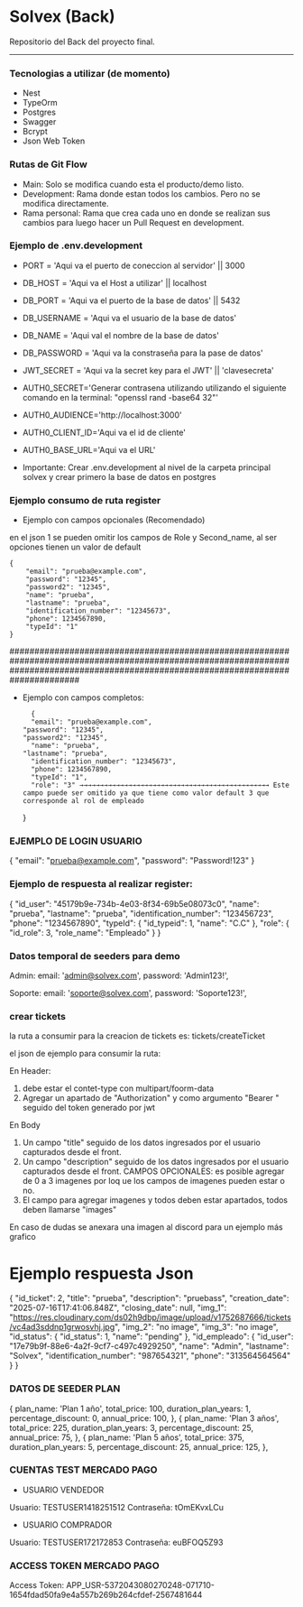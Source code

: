 # Solvex (Back)

Repositorio del Back del proyecto final.

---

### Tecnologias a utilizar (de momento)

- Nest
- TypeOrm
- Postgres
- Swagger
- Bcrypt
- Json Web Token

### Rutas de Git Flow

- Main: Solo se modifica cuando esta el producto/demo listo.
- Development: Rama donde estan todos los cambios. Pero no se modifica directamente.
- Rama personal: Rama que crea cada uno en donde se realizan sus cambios para luego hacer un Pull Request en development.

### Ejemplo de .env.development

- PORT = 'Aqui va el puerto de coneccion al servidor' || 3000
- DB_HOST = 'Aqui va el Host a utilizar' || localhost
- DB_PORT = 'Aqui va el puerto de la base de datos' || 5432
- DB_USERNAME = 'Aqui va el usuario de la base de datos'
- DB_NAME = 'Aqui val el nombre de la base de datos'
- DB_PASSWORD = 'Aqui va la constraseña para la pase de datos'
- JWT_SECRET = 'Aqui va la secret key para el JWT' || 'clavesecreta'

- AUTH0_SECRET='Generar contrasena utilizando utilizando el siguiente comando en la terminal: "openssl rand -base64 32"'
- AUTH0_AUDIENCE='http://localhost:3000'
- AUTH0_CLIENT_ID='Aqui va el id de cliente'
- AUTH0_BASE_URL='Aqui va el URL'

- Importante: Crear .env.development al nivel de la carpeta principal solvex y crear primero la base de datos en postgres

### Ejemplo consumo de ruta register

- Ejemplo con campos opcionales (Recomendado)

en el json 1 se pueden omitir los campos de Role y Second_name, al ser opciones tienen un valor de default

    {
        "email": "prueba@example.com",
    	"password": "12345",
    	"password2": "12345",
        "name": "prueba",
    	"lastname": "prueba",
        "identification_number": "12345673",
        "phone": 1234567890,
        "typeId": "1"
    }

######################################################################################################################################################################################

- Ejemplo con campos completos:

        {
        "email": "prueba@example.com",
      "password": "12345",
      "password2": "12345",
        "name": "prueba",
      "lastname": "prueba",
        "identification_number": "12345673",
        "phone": 1234567890,
        "typeId": "1",
        "role": "3" →→→→→→→→→→→→→→→→→→→→→→→→→→→→→→→→→→→→→→→→→→→→→→→ Este campo puede ser omitido ya que tiene como valor default 3 que corresponde al rol de empleado

  }

### EJEMPLO DE LOGIN USUARIO

{
        "email": "prueba@example.com",
		"password": "Password!123"
}

### Ejemplo de respuesta al realizar register:

{
"id_user": "45179b9e-734b-4e03-8f34-69b5e08073c0",
"name": "prueba",
"lastname": "prueba",
"identification_number": "123456723",
"phone": "1234567890",
"typeId": {
"id_typeid": 1,
"name": "C.C"
},
"role": {
"id_role": 3,
"role_name": "Empleado"
}
}

### Datos temporal de seeders para demo

Admin:
email: 'admin@solvex.com',
password: 'Admin123!',

Soporte:
email: 'soporte@solvex.com',
password: 'Soporte123!',

### crear tickets

la ruta a consumir para la creacion de tickets es: tickets/createTicket

el json de ejemplo para consumir la ruta:

En Header:

1. debe estar el contet-type con multipart/foorm-data
2. Agregar un apartado de "Authorization" y como argumento "Bearer " seguido del token generado por jwt

En Body

1. Un campo "title" seguido de los datos ingresados por el usuario capturados desde el front.
2. Un campo "description" seguido de los datos ingresados por el usuario capturados desde el front.
   CAMPOS OPCIONALES:
   es posible agregar de 0 a 3 imagenes por loq ue los campos de imagenes pueden estar o no.
3. El campo para agregar imagenes y todos deben estar apartados, todos deben llamarse "images"

En caso de dudas se anexara una imagen al discord para un ejemplo más grafico

# Ejemplo respuesta Json

{
"id_ticket": 2,
"title": "prueba",
"description": "pruebass",
"creation_date": "2025-07-16T17:41:06.848Z",
"closing_date": null,
"img_1": "https://res.cloudinary.com/ds02h9dbp/image/upload/v1752687666/tickets/vc4ad3sddnp1grwosvhj.jpg",
"img_2": "no image",
"img_3": "no image",
"id_status": {
"id_status": 1,
"name": "pending"
},
"id_empleado": {
"id_user": "17e79b9f-88e6-4a2f-9cf7-c497c4929250",
"name": "Admin",
"lastname": "Solvex",
"identification_number": "987654321",
"phone": "313564564564"
}
}

### DATOS DE SEEDER PLAN

{
        plan_name: 'Plan 1 año',
        total_price: 100,
        duration_plan_years: 1,
        percentage_discount: 0,
        annual_price: 100,
      },
      {
        plan_name: 'Plan 3 años',
        total_price: 225,
        duration_plan_years: 3,
        percentage_discount: 25,
        annual_price: 75,
      },
      {
        plan_name: 'Plan 5 años',
        total_price: 375,
        duration_plan_years: 5,
        percentage_discount: 25,
        annual_price: 125,
      },

### CUENTAS TEST MERCADO PAGO

- USUARIO VENDEDOR

Usuario: TESTUSER1418251512
Contraseña: tOmEKvxLCu

- USUARIO COMPRADOR

Usuario: TESTUSER172172853
Contraseña: euBFOQ5Z93

### ACCESS TOKEN MERCADO PAGO

Access Token: APP_USR-5372043080270248-071710-1654fdad50fa9e4a557b269b264cfdef-2567481644